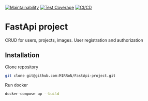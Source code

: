 [![Maintainability](https://api.codeclimate.com/v1/badges/cfc3b158e496d4cd1434/maintainability)](https://codeclimate.com/github/M1RRoN/FastApi-project/maintainability)
[![Test Coverage](https://api.codeclimate.com/v1/badges/cfc3b158e496d4cd1434/test_coverage)](https://codeclimate.com/github/M1RRoN/FastApi-project/test_coverage)
[![CI/CD](https://github.com/M1RRoN/FastApi-project/workflows/CI-CD/badge.svg)](https://github.com/M1RRoN/FastApi-project/actions)
# FastApi project

CRUD for users, projects, images. User registration and authorization 

## Installation

Clone repository
```bash
git clone git@github.com:M1RRoN/FastApi-project.git
```
Run docker
```bash
docker-compose up --build
```
